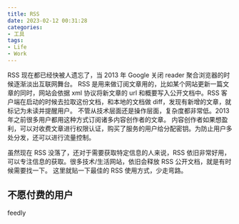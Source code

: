 ```yaml
---
title: RSS
date: 2023-02-12 00:31:28
categories:
- 工具
tags:
- Life
- Work
---
```


RSS 现在都已经快被人遗忘了，当 2013 年 Google 关闭 reader 聚合浏览器的时候逐渐淡出互联网舞台。
RSS 是用来做订阅文章用的，比如某个网站更新一篇文章的同时，网站会依据 xml 协议将新文章的 url 和概要写入公开文档中。RSS 客户端在启动的时候去拉取这份文档，和本地的文档做 diff，发现有新增的文章，就标记为未读并提醒用户。
不管从技术层面还是操作层面，复杂度都非常低。2013 年之前很多用户都用这种方式订阅诸多内容创作者的文章。
内容创作者如果想盈利，可以对收费文章进行权限认证，购买了服务的用户给分配密钥。为防止用户多处分发，还可以进行流量控制。

虽然现在 RSS 没落了，还对于需要获取特定信息的人来说，RSS 依旧非常好用，可以专注信息的获取。很多技术/生活网站，依旧会释放 RSS 公开文档，就是有时候需要找一下。
这里就贴一下最佳的 RSS 使用方式，少走弯路。

## 不愿付费的用户

feedly
